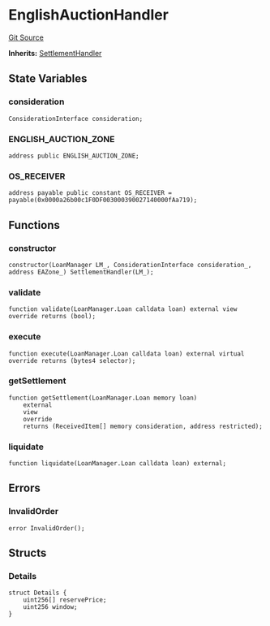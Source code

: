 # EnglishAuctionHandler
[Git Source](https://github.com/AstariaXYZ/starport/blob/e51acaefbeb55ecb95b59095c9d800c6e8ce36a5/src/handlers/EnglishAuctionHandler.sol)

**Inherits:**
[SettlementHandler](/src/handlers/SettlementHandler.sol/abstract.SettlementHandler.md)


## State Variables
### consideration

```solidity
ConsiderationInterface consideration;
```


### ENGLISH_AUCTION_ZONE

```solidity
address public ENGLISH_AUCTION_ZONE;
```


### OS_RECEIVER

```solidity
address payable public constant OS_RECEIVER = payable(0x0000a26b00c1F0DF003000390027140000fAa719);
```


## Functions
### constructor


```solidity
constructor(LoanManager LM_, ConsiderationInterface consideration_, address EAZone_) SettlementHandler(LM_);
```

### validate


```solidity
function validate(LoanManager.Loan calldata loan) external view override returns (bool);
```

### execute


```solidity
function execute(LoanManager.Loan calldata loan) external virtual override returns (bytes4 selector);
```

### getSettlement


```solidity
function getSettlement(LoanManager.Loan memory loan)
    external
    view
    override
    returns (ReceivedItem[] memory consideration, address restricted);
```

### liquidate


```solidity
function liquidate(LoanManager.Loan calldata loan) external;
```

## Errors
### InvalidOrder

```solidity
error InvalidOrder();
```

## Structs
### Details

```solidity
struct Details {
    uint256[] reservePrice;
    uint256 window;
}
```

